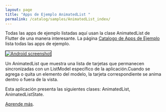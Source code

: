 ```yaml
---
layout: page
title: "Apps de Ejemplo AnimatedList "
permalink: /catalog/samples/AnimatedList_index/
---
```


Todas las apps de ejemplo listadas aquí usan la clase AnimatedList de Flutter de una manera interesante. La página <a href="/catalog/samples/">Catalogo de Apps de Ejemplo</a> lista todas las apps de ejemplo.

<div class="container-fluid">
  <div class="row" style="margin-bottom: 32px">
    <a href="/catalog/samples/animated-list/">
      <div class="col-md-3">
        <img style="border:1px solid #000000" src="https://storage.googleapis.com/flutter-catalog/cb4a54db8fb3726bf4293b9cc5cb12ce16883803/animated_list_small.png" alt="Android screenshot" class="img-responsive">
      </div>
   </a>
    <div class="col-md-9">
      <p>
        Un AnimatedList que muestra una lista de tarjetas que permanecen sincronizadas con un ListModel específico de la aplicación.Cuando se agrega o quita un elemento del modelo, la tarjeta correspondiente se anima dentro o fuera de la vista.
      </p>
      <p>
        Esta aplicación presenta las siguientes clases: AnimatedList, AnimatedListState.
      </p>
      <p>
        <a href="/catalog/samples/animated-list/">Aprende más</a>.
      </p>
    </div>
  </div>

</div>
